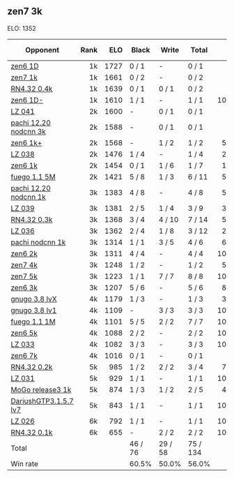 ## zen7 3k ##

ELO: 1352

Opponent | Rank | ELO | Black | Write | Total | Win rate
---------|-----:|----:|-------|-------|-------|-------:
[zen6 1D](zen6%201D.md) | 1k | 1727 | 0 / 1 | - | 0 / 1 | 0.0%
[zen7 1k](zen7%201k.md) | 1k | 1661 | 0 / 2 | - | 0 / 2 | 0.0%
[RN4.32 0.4k](RN4.32%200.4k.md) | 1k | 1639 | 0 / 1 | 0 / 1 | 0 / 2 | 0.0%
[zen6 1D-](zen6%201D-.md) | 1k | 1610 | 1 / 1 | - | 1 / 1 | 100.0%
[LZ 041](LZ%20041.md) | 2k | 1600 | - | 0 / 1 | 0 / 1 | 0.0%
[pachi 12.20 nodcnn 3k](pachi%2012.20%20nodcnn%203k.md) | 2k | 1588 | - | 0 / 1 | 0 / 1 | 0.0%
[zen6 1k+](zen6%201k+.md) | 2k | 1568 | - | 1 / 2 | 1 / 2 | 50.0%
[LZ 038](LZ%20038.md) | 2k | 1476 | 1 / 4 | - | 1 / 4 | 25.0%
[zen6 1k](zen6%201k.md) | 2k | 1454 | 0 / 1 | 1 / 6 | 1 / 7 | 14.3%
[fuego 1.1 5M](fuego%201.1%205M.md) | 2k | 1421 | 5 / 8 | 1 / 3 | 6 / 11 | 54.5%
[pachi 12.20 nodcnn 1k](pachi%2012.20%20nodcnn%201k.md) | 3k | 1383 | 4 / 8 | - | 4 / 8 | 50.0%
[LZ 039](LZ%20039.md) | 3k | 1381 | 2 / 5 | 1 / 4 | 3 / 9 | 33.3%
[RN4.32 0.3k](RN4.32%200.3k.md) | 3k | 1368 | 3 / 4 | 4 / 10 | 7 / 14 | 50.0%
[LZ 036](LZ%20036.md) | 3k | 1362 | 2 / 4 | 1 / 8 | 3 / 12 | 25.0%
[pachi nodcnn 1k](pachi%20nodcnn%201k.md) | 3k | 1314 | 1 / 1 | 3 / 5 | 4 / 6 | 66.7%
[zen6 2k](zen6%202k.md) | 3k | 1311 | 4 / 4 | - | 4 / 4 | 100.0%
[zen7 4k](zen7%204k.md) | 3k | 1248 | 1 / 2 | - | 1 / 2 | 50.0%
[zen7 5k](zen7%205k.md) | 3k | 1223 | 1 / 1 | 7 / 7 | 8 / 8 | 100.0%
[zen6 3k](zen6%203k.md) | 3k | 1207 | 5 / 6 | - | 5 / 6 | 83.3%
[gnugo 3.8 lvX](gnugo%203.8%20lvX.md) | 4k | 1179 | 1 / 3 | - | 1 / 3 | 33.3%
[gnugo 3.8 lv1](gnugo%203.8%20lv1.md) | 4k | 1109 | - | 3 / 3 | 3 / 3 | 100.0%
[fuego 1.1 1M](fuego%201.1%201M.md) | 4k | 1101 | 5 / 5 | 2 / 2 | 7 / 7 | 100.0%
[zen6 5k](zen6%205k.md) | 4k | 1088 | 2 / 2 | - | 2 / 2 | 100.0%
[LZ 033](LZ%20033.md) | 4k | 1082 | 3 / 3 | - | 3 / 3 | 100.0%
[zen6 7k](zen6%207k.md) | 4k | 1016 | 0 / 1 | - | 0 / 1 | 0.0%
[RN4.32 0.2k](RN4.32%200.2k.md) | 5k | 985 | 1 / 2 | 2 / 2 | 3 / 4 | 75.0%
[LZ 031](LZ%20031.md) | 5k | 929 | 1 / 1 | - | 1 / 1 | 100.0%
[MoGo release3 1k](MoGo%20release3%201k.md) | 5k | 874 | 1 / 3 | 1 / 2 | 2 / 5 | 40.0%
[DariushGTP3.1.5.7 lv7](DariushGTP3.1.5.7%20lv7.md) | 5k | 843 | 1 / 1 | - | 1 / 1 | 100.0%
[LZ 026](LZ%20026.md) | 6k | 792 | 1 / 1 | - | 1 / 1 | 100.0%
[RN4.32 0.1k](RN4.32%200.1k.md) | 6k | 655 | - | 2 / 2 | 2 / 2 | 100.0%
Total | | | 46 / 76 | 29 / 58 | 75 / 134 | 
Win rate| | | 60.5% | 50.0% | 56.0% | 
